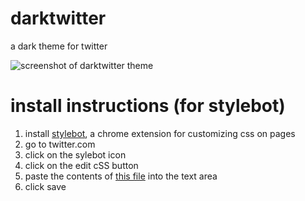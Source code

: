 # darktwitter
a dark theme for twitter


![screenshot of darktwitter theme](https://suchaone.github.io/darktwitter/screenshot.png)

# install instructions (for stylebot)

1. install [stylebot](https://chrome.google.com/webstore/detail/stylebot/oiaejidbmkiecgbjeifoejpgmdaleoha?hl=en), a chrome extension for customizing css on pages
2. go to twitter.com
3. click on the sylebot icon
4. click on the edit cSS button
5. paste the contents of [this file](https://suchaone.github.io/darktwitter/style.css) into the text area
6. click save
